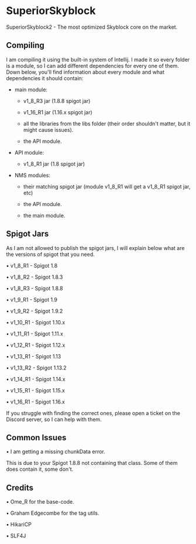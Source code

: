 # SuperiorSkyblock

SuperiorSkyblock2 - The most optimized Skyblock core on the market.

## Compiling

I am compiling it using the built-in system of Intellij. I made it so every folder is a module, so I can add different
dependencies for every one of them. Down below, you'll find information about every module and what dependencies
it should contain:

- main module:

  - v1_8_R3 jar (1.8.8 spigot jar)
   
  - v1_16_R1 jar (1.16.x spigot jar)
      
  - all the libraries from the libs folder (their order shouldn't matter, but it might cause issues).
      
  - the API module.

- API module:

  - v1_8_R1 jar (1.8 spigot jar)

- NMS modules:

  - their matching spigot jar (module v1_8_R1 will get a v1_8_R1 spigot jar, etc)
      
  - the API module.
      
  - the main module.

## Spigot Jars

As I am not allowed to publish the spigot jars, I will explain below what are the versions of spigot that you need.

  • v1_8_R1 - Spigot 1.8

  • v1_8_R2 - Spigot 1.8.3

  • v1_8_R3 - Spigot 1.8.8

  • v1_9_R1 - Spigot 1.9

  • v1_9_R2 - Spigot 1.9.2

  • v1_10_R1 - Spigot 1.10.x

  • v1_11_R1 - Spigot 1.11.x

  • v1_12_R1 - Spigot 1.12.x

  • v1_13_R1 - Spigot 1.13

  • v1_13_R2 - Spigot 1.13.2

  • v1_14_R1 - Spigot 1.14.x

  • v1_15_R1 - Spigot 1.15.x

  • v1_16_R1 - Spigot 1.16.x


If you struggle with finding the correct ones, please open a ticket on the Discord server, so I can help with them.

## Common Issues

• I am getting a missing chunkData error.
  
  This is due to your Spigot 1.8.8 not containing that class. Some of them does contain it, some don't.

## Credits

• Ome_R for the base-code.

• Graham Edgecombe for the tag utils.

• HikariCP

• SLF4J
